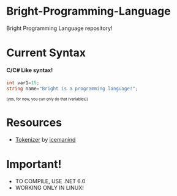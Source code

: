 # Bright-Programming-Language
Bright Programming Language repository!
# Current Syntax
#### C/C# Like syntax!
```cs
int var1=15;
string name="Bright is a programming language!";
```
<sup><sub>(yes, for now, you can only do that (variables))</sup></sub>
# Resources
- [Tokenizer](https://github.com/icemanind/TokenIcer) by [icemanind](https://github.com/icemanind)

# Important!
- TO COMPILE, USE .NET 6.0
- WORKING ONLY IN LINUX!
